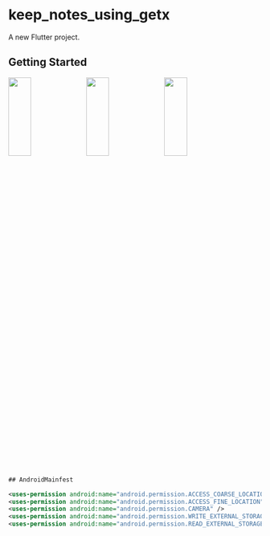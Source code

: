 # keep_notes_using_getx

A new Flutter project.


## Getting Started

<p>
<img src="https://github.com/bhargav0147/keep_notes_using_getx/assets/119872080/af533040-bad7-461a-8eb5-127a677756c8" height="20%" width="30%" >
<img src="https://github.com/bhargav0147/keep_notes_using_getx/assets/119872080/4c79d31a-e420-4cbc-8897-95ea76ead98e" height="20%" width="30%" >
<img src="https://github.com/bhargav0147/keep_notes_using_getx/assets/119872080/50748b40-546c-45e5-8528-b2f29b9bb0e6" height="20%" width="30%" >
</p>

```xml
## AndroidMainfest 

<uses-permission android:name="android.permission.ACCESS_COARSE_LOCATION" />
<uses-permission android:name="android.permission.ACCESS_FINE_LOCATION" />
<uses-permission android:name="android.permission.CAMERA" />
<uses-permission android:name="android.permission.WRITE_EXTERNAL_STORAGE" />
<uses-permission android:name="android.permission.READ_EXTERNAL_STORAGE" />
```
